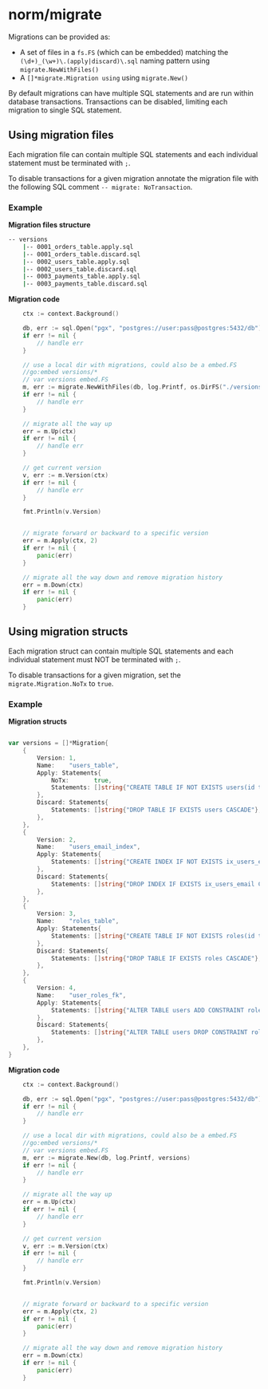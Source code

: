 # norm/migrate

Migrations can be provided as:
* A set of files in a `fs.FS` (which can be embedded) matching the `(\d+)_(\w+)\.(apply|discard)\.sql` naming pattern using `migrate.NewWithFiles()`
* A `[]*migrate.Migration using` using `migrate.New()`

By default migrations can have multiple SQL statements and are run within database transactions. Transactions can be disabled, limiting each migration to single SQL statement.

## Using migration files
Each migration file can contain multiple SQL statements and each individual statement must be terminated with `;`.

To disable transactions for a given migration annotate the migration file with the following SQL comment `-- migrate: NoTransaction`.

### Example

**Migration files structure**

```sh
-- versions
	|-- 0001_orders_table.apply.sql
	|-- 0001_orders_table.discard.sql
	|-- 0002_users_table.apply.sql
	|-- 0002_users_table.discard.sql
	|-- 0003_payments_table.apply.sql
	|-- 0003_payments_table.discard.sql
```

**Migration code**

```go
	ctx := context.Background()

	db, err := sql.Open("pgx", "postgres://user:pass@postgres:5432/db")
	if err != nil {
		// handle err
	}

	// use a local dir with migrations, could also be a embed.FS
	//go:embed versions/*
	// var versions embed.FS
	m, err := migrate.NewWithFiles(db, log.Printf, os.DirFS("./versions"))
	if err != nil {
		// handle err
	}

	// migrate all the way up
	err = m.Up(ctx)
	if err != nil {
		// handle err
	}

	// get current version
	v, err := m.Version(ctx)
	if err != nil {
		// handle err
	}

	fmt.Println(v.Version)


	// migrate forward or backward to a specific version
	err = m.Apply(ctx, 2)
	if err != nil {
		panic(err)
	}

	// migrate all the way down and remove migration history
	err = m.Down(ctx)
	if err != nil {
		panic(err)
	}
```

## Using migration structs
Each migration struct can contain multiple SQL statements and each individual statement must NOT be terminated with `;`.

To disable transactions for a given migration, set the `migrate.Migration.NoTx` to `true`.

### Example

**Migration structs**

```go

var versions = []*Migration{
	{
		Version: 1,
		Name:    "users_table",
		Apply: Statements{
			NoTx:       true,
			Statements: []string{"CREATE TABLE IF NOT EXISTS users(id text, name text, email text, role text, PRIMARY KEY (id))"},
		},
		Discard: Statements{
			Statements: []string{"DROP TABLE IF EXISTS users CASCADE"},
		},
	},
	{
		Version: 2,
		Name:    "users_email_index",
		Apply: Statements{
			Statements: []string{"CREATE INDEX IF NOT EXISTS ix_users_email ON users (email)"},
		},
		Discard: Statements{
			Statements: []string{"DROP INDEX IF EXISTS ix_users_email CASCADE"},
		},
	},
	{
		Version: 3,
		Name:    "roles_table",
		Apply: Statements{
			Statements: []string{"CREATE TABLE IF NOT EXISTS roles(id text, name text, properties jsonb NOT NULL DEFAULT '{}'::jsonb, PRIMARY KEY (id))"},
		},
		Discard: Statements{
			Statements: []string{"DROP TABLE IF EXISTS roles CASCADE"},
		},
	},
	{
		Version: 4,
		Name:    "user_roles_fk",
		Apply: Statements{
			Statements: []string{"ALTER TABLE users ADD CONSTRAINT roles_fk FOREIGN KEY (role) REFERENCES roles (id)"},
		},
		Discard: Statements{
			Statements: []string{"ALTER TABLE users DROP CONSTRAINT roles_fk CASCADE"},
		},
	},
}

```

**Migration code**

```go
	ctx := context.Background()

	db, err := sql.Open("pgx", "postgres://user:pass@postgres:5432/db")
	if err != nil {
		// handle err
	}

	// use a local dir with migrations, could also be a embed.FS
	//go:embed versions/*
	// var versions embed.FS
	m, err := migrate.New(db, log.Printf, versions)
	if err != nil {
		// handle err
	}

	// migrate all the way up
	err = m.Up(ctx)
	if err != nil {
		// handle err
	}

	// get current version
	v, err := m.Version(ctx)
	if err != nil {
		// handle err
	}

	fmt.Println(v.Version)


	// migrate forward or backward to a specific version
	err = m.Apply(ctx, 2)
	if err != nil {
		panic(err)
	}

	// migrate all the way down and remove migration history
	err = m.Down(ctx)
	if err != nil {
		panic(err)
	}
```
